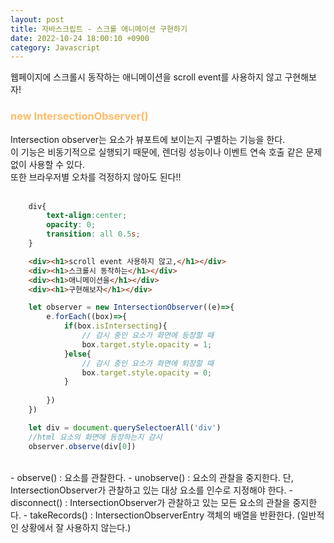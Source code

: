```yaml
---
layout: post
title: 자바스크립트 - 스크롤 애니메이션 구현하기
date: 2022-10-24 18:00:10 +0900
category: Javascript
---
```


웹페이지에 스크롤시 동작하는 애니메이션을 scroll event를 사용하지 않고 구현해보자!   

### <span style="color:#febc68;font-weight:bold">new IntersectionObserver()</span>   
Intersection observer는 요소가 뷰포트에 보이는지 구별하는 기능을 한다.  
이 기능은 비동기적으로 실행되기 때문에, 렌더링 성능이나 이벤트 연속 호출 같은 문제 없이 사용할 수 있다.  
또한 브라우저별 오차를 걱정하지 않아도 된다!!   
<br>
```css
	div{
		text-align:center;
		opacity: 0;
		transition: all 0.5s;
	}
```

```html
	<div><h1>scroll event 사용하지 않고,</h1></div>
	<div><h1>스크롤시 동작하는</h1></div>
	<div><h1>애니메이션을</h1></div>
	<div><h1>구현해보자</h1></div>
```  

```javascript
	let observer = new IntersectionObserver((e)=>{
		e.forEach((box)=>{
			if(box.isIntersecting){
				// 감시 중인 요소가 화면에 등장할 때
				box.target.style.opacity = 1;
			}else{
				// 감시 중인 요소가 화면에 퇴장할 때
				box.target.style.opacity = 0;
			}
			
		})
	})  

	let div = document.querySelectoerAll('div')
	//html 요소의 화면에 등장하는지 감시
	observer.observe(div[0])
``` 
<br> 
- observe() : 요소를 관찰한다.  
- unobserve() : 요소의 관찰을 중지한다. 단, IntersectionObserver가 관찰하고 있는 대상 요소를 인수로 지정해야 한다.  
- disconnect() : IntersectionObserver가 관찰하고 있는 모든 요소의 관찰을 중지한다.  
- takeRecords() : IntersectionObserverEntry 객체의 배열을 반환한다. (일반적인 상황에서 잘 사용하지 않는다.)  
<br>
<br>
